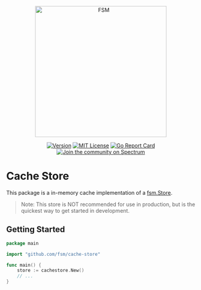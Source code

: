 <a href="https://github.com/fsm"><p align="center"><img src="https://user-images.githubusercontent.com/2105067/35464215-a014d512-02a9-11e8-8913-63a066f6064e.png" alt="FSM" width="350px" align="center;"/></p></a>
<p align="center">
  <a href="https://github.com/fsm/cache-store/releases"><img src="https://img.shields.io/github/tag/fsm/cache-store.svg" alt="Version"></img></a>
  <a href="https://github.com/fsm/cache-store/blob/master/LICENSE.md"><img src="https://img.shields.io/badge/License-MIT-blue.svg" alt="MIT License"></img></a>
  <a href="https://goreportcard.com/report/github.com/fsm/cache-store"><img src="https://goreportcard.com/badge/github.com/fsm/cache-store" alt="Go Report Card"></img></a>
  <a href="https://spectrum.chat/fsm"><img alt="Join the community on Spectrum" src="https://withspectrum.github.io/badge/badge.svg"/></a>
</p>

# Cache Store

This package is a in-memory cache implementation of a [fsm.Store](https://github.com/fsm/fsm/blob/master/fsm.go#L33-L38).

> Note: This store is NOT recommended for use in production, but is the quickest way to get started in development.

## Getting Started

```go
package main

import "github.com/fsm/cache-store"

func main() {
    store := cachestore.New()
    // ...
}
```
